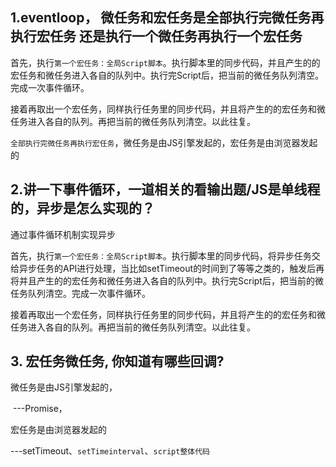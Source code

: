 ## 1.eventloop， 微任务和宏任务是全部执行完微任务再执行宏任务 还是执行一个微任务再执行一个宏任务

首先，执行`第一个宏任务：全局Script脚本`。执行脚本里的同步代码，并且产生的的宏任务和微任务进入各自的队列中。执行完Script后，把当前的微任务队列清空。完成一次事件循环。

接着再取出一个宏任务，同样执行任务里的同步代码，并且将产生的的宏任务和微任务进入各自的队列。再把当前的微任务队列清空。以此往复。



`全部执行完微任务再执行宏任务`，微任务是由JS引擎发起的，宏任务是由浏览器发起的



## 2.讲一下事件循环，一道相关的看输出题/JS是单线程的，异步是怎么实现的？

通过事件循环机制实现异步

首先，执行`第一个宏任务：全局Script脚本`。执行脚本里的同步代码，将异步任务交给异步任务的API进行处理，当比如setTimeout的时间到了等等之类的，触发后再将并且产生的的宏任务和微任务进入各自的队列中。执行完Script后，把当前的微任务队列清空。完成一次事件循环。

接着再取出一个宏任务，同样执行任务里的同步代码，并且将产生的的宏任务和微任务进入各自的队列。再把当前的微任务队列清空。以此往复。



## 3. 宏任务微任务, 你知道有哪些回调? 

微任务是由JS引擎发起的，

​	---Promise，

宏任务是由浏览器发起的

​	---setTimeout、`setTimeinterval`、`script整体代码`

## 


